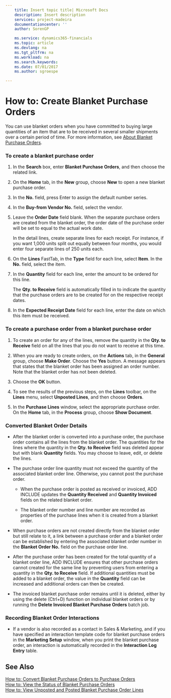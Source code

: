 ```yaml
---
    title: Insert topic title| Microsoft Docs
    description: Insert description
    services: project-madeira
    documentationcenter: ''
    author: SorenGP

    ms.service: dynamics365-financials
    ms.topic: article
    ms.devlang: na
    ms.tgt_pltfrm: na
    ms.workload: na
    ms.search.keywords:
    ms.date: 07/01/2017
    ms.author: sgroespe

---
```

# How to: Create Blanket Purchase Orders
You can use blanket orders when you have committed to buying large quantities of an item that are to be received in several smaller shipments over a certain period of time. For more information, see [About Blanket Purchase Orders](../about-blanket-purchase-orders.md).  
  
### To create a blanket purchase order  
  
1.  In the **Search** box, enter **Blanket Purchase Orders**, and then choose the related link.  
  
2.  On the **Home** tab, in the **New** group, choose **New** to open a new blanket purchase order.  
  
3.  In the **No.** field, press Enter to assign the default number series.  
  
4.  In the **Buy-from Vendor No.** field, select the vendor.  
  
5.  Leave the **Order Date** field blank. When the separate purchase orders are created from the blanket order, the order date of the purchase order will be set to equal to the actual work date.  
  
     In the detail lines, create separate lines for each receipt. For instance, if you want 1,000 units split out equally between four months, you would enter four separate lines of 250 units each.  
  
6.  On the **Lines** FastTab, in the **Type** field for each line, select **Item**. In the **No.** field, select the item.  
  
7.  In the **Quantity** field for each line, enter the amount to be ordered for this line.  
  
     The **Qty. to Receive** field is automatically filled in to indicate the quantity that the purchase orders are to be created for on the respective receipt dates.  
  
8.  In the **Expected Receipt Date** field for each line, enter the date on which this item must be received.  
  
### To create a purchase order from a blanket purchase order  
  
1.  To create an order for any of the lines, remove the quantity in the **Qty. to Receive** field on all the lines that you do not want to receive at this time.  
  
2.  When you are ready to create orders, on the **Actions** tab, in the **General** group, choose **Make Order**. Choose the **Yes** button. A message appears that states that the blanket order has been assigned an order number. Note that the blanket order has not been deleted.  
  
3.  Choose the **OK** button.  
  
4.  To see the results of the previous steps, on the **Lines** toolbar, on the **Lines** menu, select **Unposted Lines**, and then choose **Orders**.  
  
5.  In the **Purchase Lines** window, select the appropriate purchase order. On the **Home** tab, in the **Process** group, choose **Show Document**.  
  
### Converted Blanket Order Details  
  
-   After the blanket order is converted into a purchase order, the purchase order contains all the lines from the blanket order. The quantities for the lines where the quantity in the **Qty. to Receive**  field was deleted appear but with blank **Quantity**  fields. You may choose to leave, edit, or delete the lines.  
  
-   The purchase order line quantity must not exceed the quantity of the associated blanket order line. Otherwise, you cannot post the purchase order.  
  
    -   When the purchase order is posted as received or invoiced, ADD INCLUDE<!--[!INCLUDE[navnow](../../includes/navnow_md.md)]--> updates the **Quantity Received** and **Quantity Invoiced** fields on the related blanket order.  
  
    -   The blanket order number and line number are recorded as properties of the purchase lines when it is created from a blanket order.  
  
-   When purchase orders are not created directly from the blanket order but still relate to it, a link between a purchase order and a blanket order can be established by entering the associated blanket order number in the **Blanket Order No.** field on the purchase order line.  
  
-   After the purchase order has been created for the total quantity of a blanket order line, ADD INCLUDE<!--[!INCLUDE[navnow](../../includes/navnow_md.md)]--> ensures that other purchase orders cannot created for the same line by preventing users from entering a quantity in the **Qty. to Receive** field. If additional quantities must be added to a blanket order, the value in the **Quantity** field can be increased and additional orders can then be created.  
  
-   The invoiced blanket purchase order remains until it is deleted, either by using the delete \(Ctrl\+D\) function on individual blanket orders or by running the **Delete Invoiced Blanket Purchase Orders** batch job.  
  
### Recording Blanket Order Interactions  
  
-   If a vendor is also recorded as a contact in Sales & Marketing, and if you have specified an interaction template code for blanket purchase orders in the **Marketing Setup** window, when you print the blanket purchase order, an interaction is automatically recorded in the **Interaction Log Entry** table.  
  
## See Also  
 [How to: Convert Blanket Purchase Orders to Purchase Orders](../how-to-convert-blanket-purchase-orders-to-purchase-orders.md)   
 [How to: View the Status of Blanket Purchase Orders](../how-to-view-the-status-of-blanket-purchase-orders.md)   
 [How to: View Unposted and Posted Blanket Purchase Order Lines](../how-to-view-unposted-and-posted-blanket-purchase-order-lines.md)
